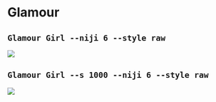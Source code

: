 # Glamour

## `Glamour Girl --niji 6 --style raw`

![](./gl/lizziegriffith_56404_Glamour_Girl_c97ee3d7-f609-4e57-98ce-9536bd72c2eb.png)

## `Glamour Girl --s 1000 --niji 6 --style raw`

![](./gl/lizziegriffith_56404_Glamour_Girl_5bbcaff8-02d2-486d-a871-2bb1ad4d0fd5.png)

